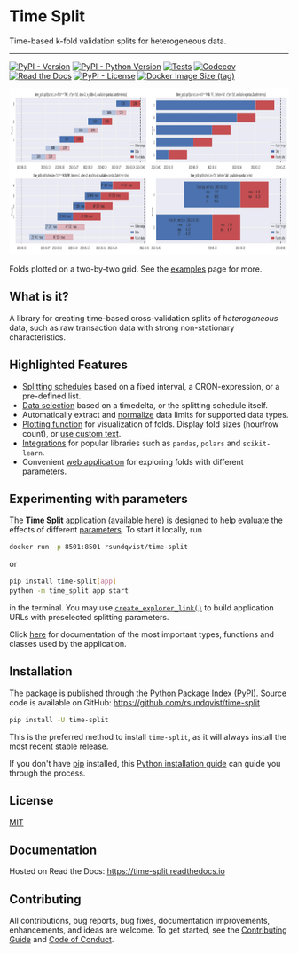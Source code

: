 # Time Split  <!-- omit in toc -->
Time-based k-fold validation splits for heterogeneous data.

-----------------
[![PyPI - Version](https://img.shields.io/pypi/v/time-split.svg)](https://pypi.python.org/pypi/time-split)
[![PyPI - Python Version](https://img.shields.io/pypi/pyversions/time-split.svg)](https://pypi.python.org/pypi/time-split)
[![Tests](https://github.com/rsundqvist/time-split/workflows/tests/badge.svg)](https://github.com/rsundqvist/time-split/actions?workflow=tests)
[![Codecov](https://codecov.io/gh/rsundqvist/time-split/branch/master/graph/badge.svg)](https://codecov.io/gh/rsundqvist/time-split)
[![Read the Docs](https://readthedocs.org/projects/time-split/badge/)](https://time-split.readthedocs.io/)
[![PyPI - License](https://img.shields.io/pypi/l/time-split.svg)](https://pypi.python.org/pypi/time-split)
[![Docker Image Size (tag)](https://img.shields.io/docker/image-size/rsundqvist/time-split/latest?logo=docker&label=time-split)](https://hub.docker.com/r/rsundqvist/time-split/)

<div align="center">
  <img alt="Plotted folds on a two-by-two grid." 
       title="Examples" height="300" width="1200" 
  src="https://raw.githubusercontent.com/rsundqvist/time-split/master/docs/2x2-examples.jpg"><br>
</div>

Folds plotted on a two-by-two grid. See the
[examples](https://time-split.readthedocs.io/en/stable/auto_examples/index.html) page for more.

## What is it?
A library for creating time-based cross-validation splits of _heterogeneous_ data, such as raw transaction data with 
strong non-stationary characteristics.

## Highlighted Features
- [Splitting schedules](https://time-split.readthedocs.io/en/stable/guide/schedules.html) based on a fixed interval, 
  a CRON-expression, or a pre-defined list.
- [Data selection](https://time-split.readthedocs.io/en/stable/guide/spans.html) based on a timedelta, or the splitting 
  schedule itself.
- Automatically extract and [normalize](https://time-split.readthedocs.io/en/stable/guide/expand_limits.html) data limits for 
  supported data types.
- [Plotting function](https://time-split.readthedocs.io/en/stable/api/time_split.html#time_split.plot) for
  visualization of folds. Display fold sizes (hour/row count), or 
  [use custom text](https://time-split.readthedocs.io/en/stable/auto_examples/plotting_with_metrics.html).
- [Integrations](https://time-split.readthedocs.io/en/stable/api/time_split.integration.html) for popular 
  libraries such as `pandas`, `polars` and `scikit-learn`.
- Convenient [web application](#experimenting-with-parameters) for exploring folds with different parameters.

## Experimenting with parameters
The **Time Split** application
(available [here](https://time-split.streamlit.app/?data=1554942900-1557610200&schedule=0+0+%2A+%2A+MON%2CFRI&n_splits=2&step=2&show_removed=True))
is designed to help evaluate the effects of different
[parameters](https://time-split.readthedocs.io/en/stable/#parameter-overview).
To start it locally, run
```sh
docker run -p 8501:8501 rsundqvist/time-split
```
or 
```bash
pip install time-split[app]
python -m time_split app start
```
in the terminal. You may use
[`create_explorer_link()`](https://time-split.readthedocs.io/en/stable/api/time_split.app.html#time_split.app.create_explorer_link)
to build application URLs with preselected splitting parameters.

Click [here](https://time-split.readthedocs.io/en/stable/api/time_split.app.reexport.html) for documentation of the most
important types, functions and classes used by the application.

## Installation
The package is published through the [Python Package Index (PyPI)]. Source code
is available on GitHub: https://github.com/rsundqvist/time-split

```sh
pip install -U time-split
```

This is the preferred method to install ``time-split``, as it will always install the
most recent stable release.

If you don't have [pip] installed, this [Python installation guide] can guide
you through the process.

## License
[MIT](LICENSE.md)

## Documentation
Hosted on Read the Docs: https://time-split.readthedocs.io

## Contributing

All contributions, bug reports, bug fixes, documentation improvements, enhancements, and ideas are welcome. To get 
started, see the [Contributing Guide](CONTRIBUTING.md) and [Code of Conduct](CODE_OF_CONDUCT.md).

[Python Package Index (PyPI)]: https://pypi.org/project/time-split
[pip]: https://pip.pypa.io
[Python installation guide]: http://docs.python-guide.org/en/stable/starting/installation/
